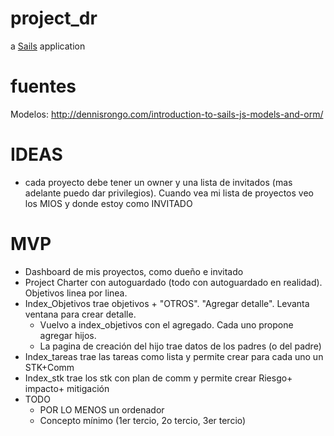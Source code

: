 # project_dr

a [Sails](http://sailsjs.org) application
# fuentes
Modelos: http://dennisrongo.com/introduction-to-sails-js-models-and-orm/

# IDEAS
- cada proyecto debe tener un owner y una lista de invitados (mas adelante puedo dar privilegios). Cuando vea mi lista de proyectos veo los MIOS y donde estoy como INVITADO

# MVP
- Dashboard de mis proyectos, como dueño e invitado
- Project Charter con autoguardado (todo con autoguardado en realidad). Objetivos linea por linea.
- Index_Objetivos trae objetivos + "OTROS". "Agregar detalle". Levanta ventana para crear detalle.
    - Vuelvo a index_objetivos con el agregado. Cada uno propone agregar hijos.
    - La pagina de creación del hijo trae datos de los padres (o del padre)
- Index_tareas trae las tareas como lista y permite crear para cada uno un STK+Comm
- Index_stk trae los stk con plan de comm y permite crear Riesgo+ impacto+ mitigación
- TODO
    - POR LO MENOS un ordenador
    - Concepto mínimo (1er tercio, 2o tercio, 3er tercio)    

